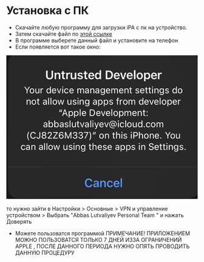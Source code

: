 

# Установка с ПК
* Скачайте любую программу для загрузки iPA с пк на устройство. 
* Затем скачайте файл по [этой ссылке](https://github.com/z3ven/iAlgoAz/releases/download/ialgoaz/release.ipa) 
* В программе выберете данный файл и установите на телефон
* Если появляется вот такое окно:

![confdev](untrusted.jpg) 

то нужно зайти в Настройки > Основные > VPN и управление устройством > Выбрать "Abbas Lutvaliyev Personal Team " и нажать Доверять 
* Можете пользоватся программой
ПРИМЕЧАНИЕ! ПРИЛОЖЕНИЕМ МОЖНО ПОЛЬЗОВАТСЯ ТОЛЬКО 7 ДНЕЙ ИЗЗА ОГРАНИЧЕНИЙ APPLE , ПОСЛЕ ДАННОГО ПЕРИОДА НУЖНО ОПЯТЬ ПРОВОДИТЬ ДАННУЮ ПРОЦЕДУРУ
